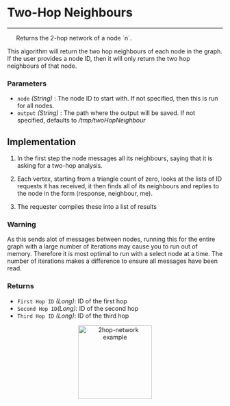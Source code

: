 # Two-Hop Neighbours
---


<p style="margin-left: 1.5em;"> Returns the 2-hop network of a node `n`.</p>

This algorithm will return the two hop neighbours of each node
in the graph. If the user provides a node ID, then it will
only return the two hop neighbours of that node.


### Parameters
* `node` _(String)_ : The node ID to start with. If not specified, then this is run for all nodes.
* `output` _(String)_ : The path where the output will be saved. If not specified, defaults to _/tmp/twoHopNeighbour_ 

## Implementation

1. In the first step the node messages all its neighbours, saying that it is
asking for a two-hop analysis.

2. Each vertex, starting from a triangle count of zero, looks at the lists of ID requests it has received, it then finds all of its neighbours and replies to the node in the form (response, neighbour, me).

3. The requester compiles these into a list of results 

### Warning

As this sends alot of messages between nodes, running this for the
entire graph with a large number of iterations may cause you to run out of memory.
Therefore it is most optimal to run with a select node at a time.
The number of iterations makes a difference to ensure all messages have been read.

### Returns
* `First Hop ID` _(Long)_:  ID of the first hop
* `Second Hop ID`_(Long)_:  ID of the second hop
* `Third Hop ID` _(Long)_:  ID of the third hop


<p align="center">
  <img src="../_static/2hop-ex.png" style="width: 18vw;" alt="2hop-network example"/>
</p>
